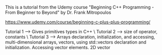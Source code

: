 This is a tutorial from the Udemy course "Beginning C++ Programming - From Beginner to Beyond" by Dr. Frank Mitropoulos

https://www.udemy.com/course/beginning-c-plus-plus-programming/

Tutorial 1 --> Gives primitives types in C++ \\
Tutorial 2 --> size of operator, constants \\
Tutorial 3 --> Arrays declaration, initialization, and accessing, multi-dimensional arrays, vectors, using std::vectors declaration and initialization. Accessing vector elements. 2D vector